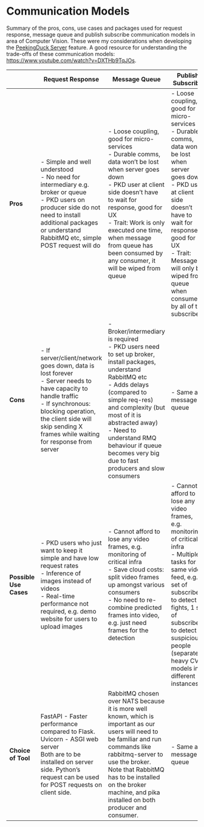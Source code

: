 # Communication Models

Summary of the pros, cons, use cases and packages used for request response, message queue and publish subscribe communication models in area of Computer Vision. These were my considerations when developing the [PeekingDuck Server](https://github.com/aisingapore/PeekingDuck/pull/697) feature. A good resource for understanding the trade-offs of these communication models: https://www.youtube.com/watch?v=DXTHb9TqJOs.

|                        | **Request Response**                                                                                                                                                                                                                            | **Message Queue**                                                                                                                                                                                                                                                                                                                 | **Publish Subscribe**                                                                                                                                                                                                                                                              |
|------------------------|-------------------------------------------------------------------------------------------------------------------------------------------------------------------------------------------------------------------------------------------------|-----------------------------------------------------------------------------------------------------------------------------------------------------------------------------------------------------------------------------------------------------------------------------------------------------------------------------------|------------------------------------------------------------------------------------------------------------------------------------------------------------------------------------------------------------------------------------------------------------------------------------|
| **Pros**               | - Simple and well understood <br> - No need for intermediary e.g. broker or queue <br> - PKD users on producer side do not need to install additional packages or understand RabbitMQ etc, simple POST request will do                          | - Loose coupling, good for micro-services <br> - Durable comms, data won’t be lost when server goes down <br> - PKD user at client side doesn’t have to wait for response, good for UX <br> - Trait: Work is only executed one time, when message from queue has been consumed by any consumer, it will be wiped from queue       | - Loose coupling, good for micro-services <br> - Durable comms, data won’t be lost when server goes down <br> - PKD user at client side doesn’t have to wait for response, good for UX <br> - Trait: Message will only be wiped from queue when consumed by all of the subscribers |
| **Cons**               | - If server/client/network goes down, data is lost forever <br> - Server needs to have capacity to handle traffic <br>  - If synchronous: blocking operation, the client side will skip sending X frames while waiting for response from server | - Broker/intermediary is required <br> - PKD users need to set up broker, install packages, understand RabbitMQ etc <br> - Adds delays (compared to simple req-res) and complexity (but most of it is abstracted away) <br> - Need to understand RMQ behaviour if queue becomes very big due to fast producers and slow consumers | - Same as message queue                                                                                                                                                                                                                                                            |
| **Possible Use Cases** | - PKD users who just want to keep it simple and have low request rates <br> - Inference of images instead of videos <br> - Real-time performance not required, e.g. demo website for users to upload images                                     | - Cannot afford to lose any video frames, e.g. monitoring of critical infra <br> - Save cloud costs: split video frames up amongst various consumers <br> - No need to re-combine predicted frames into video, e.g. just need frames for the detection                                                                            | - Cannot afford to lose any video frames, e.g. monitoring of critical infra <br> - Multiple tasks for same video feed, e.g. 1 set of subscribers to detect fights, 1 set of subscribers to detect suspicious people (separate heavy CV models into different instances)            |
| **Choice of Tool**     | FastAPI - Faster performance compared to Flask. <br> Uvicorn - ASGI web server <br> Both are to be installed on server side. Python’s request can be used for POST requests on client side.                                                     | RabbitMQ chosen over NATS because it is more well known, which is important as our users will need to be familiar and run commands like  rabbitmq-server to use the broker. Note that RabbitMQ has to be installed on the broker machine, and pika installed on both producer and consumer.                                       | - Same as message queue                                                                                                                                                                                                                                                            |